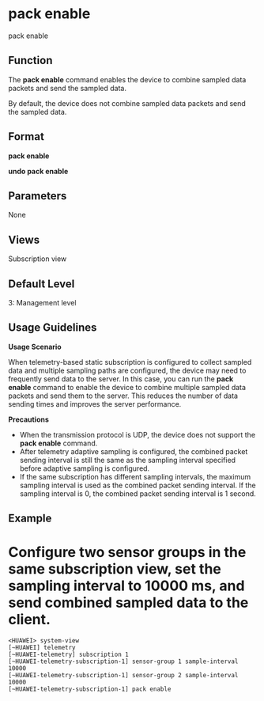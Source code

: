 pack enable
===========

pack enable

Function
--------



The **pack enable** command enables the device to combine sampled data packets and send the sampled data.



By default, the device does not combine sampled data packets and send the sampled data.


Format
------

**pack enable**

**undo pack enable**


Parameters
----------

None

Views
-----

Subscription view


Default Level
-------------

3: Management level


Usage Guidelines
----------------

**Usage Scenario**

When telemetry-based static subscription is configured to collect sampled data and multiple sampling paths are configured, the device may need to frequently send data to the server. In this case, you can run the **pack enable** command to enable the device to combine multiple sampled data packets and send them to the server. This reduces the number of data sending times and improves the server performance.

**Precautions**

* When the transmission protocol is UDP, the device does not support the **pack enable** command.
* After telemetry adaptive sampling is configured, the combined packet sending interval is still the same as the sampling interval specified before adaptive sampling is configured.
* If the same subscription has different sampling intervals, the maximum sampling interval is used as the combined packet sending interval. If the sampling interval is 0, the combined packet sending interval is 1 second.

Example
-------

# Configure two sensor groups in the same subscription view, set the sampling interval to 10000 ms, and send combined sampled data to the client.
```
<HUAWEI> system-view
[~HUAWEI] telemetry
[~HUAWEI-telemetry] subscription 1
[~HUAWEI-telemetry-subscription-1] sensor-group 1 sample-interval 10000
[~HUAWEI-telemetry-subscription-1] sensor-group 2 sample-interval 10000
[~HUAWEI-telemetry-subscription-1] pack enable

```